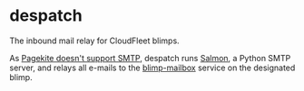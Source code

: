 # despatch

The inbound mail relay for CloudFleet blimps.

As [Pagekite doesn't support SMTP](https://pagekite.net/wiki/Forum/Jun2011/130746832fb/#c34),
despatch runs [Salmon](https://github.com/moggers87/salmon),
a Python SMTP server, and relays all e-mails to the
[blimp-mailbox](https://github.com/cloudfleet/blimp-mailbox/tree/master)
service on the designated blimp.
